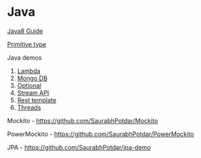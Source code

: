 # Java

[Java8 Guide](https://ocpj8.javastudyguide.com/index.html)

[Primitive type](http://java-latte.blogspot.com/2014/09/difference-between-object-reference-variables-primitive-variables-in-java.html)

Java demos
1) [Lambda](https://github.com/SaurabhPotdar/Java-Demos/tree/main/Java/src/main/java/com/cg/java/lambda)
2) [Mongo DB](https://github.com/SaurabhPotdar/Java-Demos/tree/main/Java/src/main/java/com/cg/java/mongodb)
3) [Optional](https://github.com/SaurabhPotdar/Java-Demos/blob/main/Java/src/main/java/com/cg/java/optional/OptionalExample.java)
4) [Stream API](https://github.com/SaurabhPotdar/Java-Demos/blob/main/Java/src/main/java/com/cg/java/stream/StreamExample.java)
5) [Rest template](https://github.com/SaurabhPotdar/Java-Demos/blob/main/Java/src/main/java/com/cg/java/resttemplate/RestTemplateParams.java)
6) [Threads](https://github.com/SaurabhPotdar/Java-Demos/tree/main/Java/src/main/java/com/cg/java/threads)

Mockito - https://github.com/SaurabhPotdar/Mockito

PowerMockito - https://github.com/SaurabhPotdar/PowerMockito

JPA - https://github.com/SaurabhPotdar/jpa-demo
